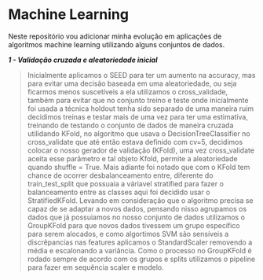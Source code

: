 # Machine Learning
Neste repositório vou adicionar minha evolução em aplicações de algoritmos machine learning utilizando alguns conjuntos de dados.

***1 - Validação cruzada e aleatoriedade inicial***
> Inicialmente aplicamos o SEED para ter um aumento na accuracy, mas para evitar uma decisão baseada em uma aleatoriedade, ou seja ficarmos menos suscetíveis a ela utilizamos o cross_validade, também para evitar que no conjunto treino e teste onde inicialmente foi usada a técnica holdout tenha sido separado de uma maneira ruim decidimos treinas e testar mais de uma vez para ter uma estimativa, treinando de testando o conjunto de dados de maneira cruzada utilidando KFold, no algoritmo que usava o DecisionTreeClassifier no cross_validate que até então estava definido com cv=5, decidimos colocar o nosso gerador de validação (KFold), uma vez cross_validate aceita esse parâmetro e tal objeto Kfold, permite a aleatoriedade quando shuffle = True. Mais adiante foi notado que com o KFold tem chance de ocorrer desbalanceamento entre, diferente do train_test_split que possuaia a váriavel stratified para fazer o balanceamento entre as classes aqui foi decidido usar o StratifiedKFold. Levando em consideração que o algoritmo precisa se capaz de se adaptar a novos dados, pensando nisso agrupamos os dados que já possuiamos no nosso conjunto de dados utilizamos o GroupKFold para que novos dados tivessem um grupo específico para serem alocados, e como  algortimos SVM são sensíveis a discrêpancias nas features aplicamos o StandardScaler removendo a média e escalonando a variância. Como o processo no GroupKFold é rodado sempre de acordo com os grupos e splits utilizamos o pipeline para fazer em sequência scaler e modelo.
 
